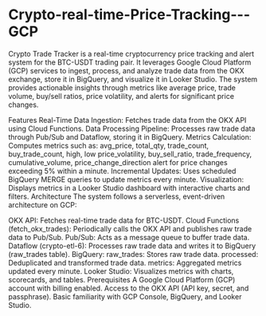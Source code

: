 # Crypto-real-time-Price-Tracking---GCP
Crypto Trade Tracker is a real-time cryptocurrency price tracking and alert system for the BTC-USDT trading pair. It leverages Google Cloud Platform (GCP) services to ingest, process, and analyze trade data from the OKX exchange, store it in BigQuery, and visualize it in Looker Studio. The system provides actionable insights through metrics like average price, trade volume, buy/sell ratios, price volatility, and alerts for significant price changes.


Features
Real-Time Data Ingestion: Fetches trade data from the OKX API using Cloud Functions.
Data Processing Pipeline: Processes raw trade data through Pub/Sub and Dataflow, storing it in BigQuery.
Metrics Calculation: Computes metrics such as:
avg_price, total_qty, trade_count, buy_trade_count, high, low
price_volatility, buy_sell_ratio, trade_frequency, cumulative_volume, price_change_direction
alert for price changes exceeding 5% within a minute.
Incremental Updates: Uses scheduled BigQuery MERGE queries to update metrics every minute.
Visualization: Displays metrics in a Looker Studio dashboard with interactive charts and filters.
Architecture
The system follows a serverless, event-driven architecture on GCP:

OKX API: Fetches real-time trade data for BTC-USDT.
Cloud Functions (fetch_okx_trades): Periodically calls the OKX API and publishes raw trade data to Pub/Sub.
Pub/Sub: Acts as a message queue to buffer trade data.
Dataflow (crypto-etl-6): Processes raw trade data and writes it to BigQuery (raw_trades table).
BigQuery:
raw_trades: Stores raw trade data.
processed: Deduplicated and transformed trade data.
metrics: Aggregated metrics updated every minute.
Looker Studio: Visualizes metrics with charts, scorecards, and tables.
Prerequisites
A Google Cloud Platform (GCP) account with billing enabled.
Access to the OKX API (API key, secret, and passphrase).
Basic familiarity with GCP Console, BigQuery, and Looker Studio.
